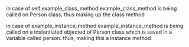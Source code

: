 in case of self.example_class_method
example_class_method is being called on Person class, thus
making up the class method

in case of example_instance_method
example_instance_method is being called on a instantiated objected of Person class which is saved in a variable called person. thus, making this a instance method
